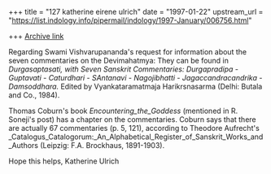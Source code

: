 +++
title = "127 katherine eirene ulrich"
date = "1997-01-22"
upstream_url = "https://list.indology.info/pipermail/indology/1997-January/006756.html"

+++
[Archive link](https://list.indology.info/pipermail/indology/1997-January/006756.html)

Regarding Swami Vishvarupananda's request for information about the seven
commentaries on the Devimahatmya:
They can be found in _Durgasaptasati, with Seven Sanskrit Commentaries:
Durgapradipa - Guptavati - Caturdhari - SAntanavi - Nagojibhatti -
Jagaccandracandrika - Damsoddhara._ Edited by Vyankataramatmaja
Harikrsnasarma (Delhi: Butala and Co., 1984).

Thomas Coburn's book _Encountering_the_Goddess_ (mentioned in R. Soneji's
post) has a chapter on the commentaries.  Coburn says that there are actually
67 commentaries (p. 5, 121), according to Theodore Aufrecht's
_Catalogus_Catalogorum:_An_Alphabetical_Register_of_Sanskrit_Works_and_Authors
(Leipzig: F.A. Brockhaus, 1891-1903).

Hope this helps, Katherine Ulrich




